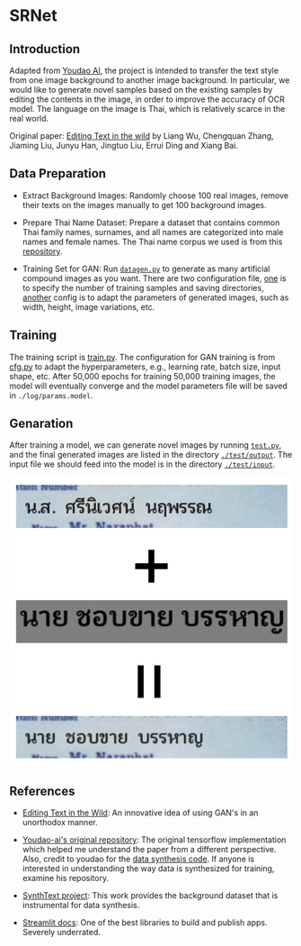 # SRNet
## Introduction

Adapted from [Youdao AI](https://github.com/youdao-ai/SRNet), the project is intended to transfer the text style from one image background to another image background. In particular, we would like to generate novel samples based on the existing samples by editing the contents in the image, in order to improve the accuracy of OCR model. The language on the image is Thai, which is relatively scarce in the real world.

Original paper: [Editing Text in the wild](https://arxiv.org/abs/1908.03047) by Liang Wu, Chengquan Zhang, Jiaming Liu, Junyu Han, Jingtuo Liu, Errui Ding and Xiang Bai.

## Data Preparation

- Extract Background Images: Randomly choose 100 real images, remove their texts on the images manually to get 100 background images.

- Prepare Thai Name Dataset: Prepare a dataset that contains common Thai family names, surnames, and all names are categorized into male names and female names. The Thai name corpus we used is from this [repository](https://github.com/korkeatw/thai-names-corpus).

- Training Set for GAN: Run [`datagen.py`](https://github.com/infinityglow/SRNet/blob/master/SRNet-Datagen/datagen.py) to generate as many artificial compound images as you want. There are two configuration file, [one](https://github.com/infinityglow/SRNet/blob/master/SRNet-Datagen/cfg.py) is to specify the number of training samples and saving directories, [another](https://github.com/infinityglow/SRNet/blob/master/SRNet-Datagen/Synthtext/data_cfg.py) config is to adapt the parameters of generated images, such as width, height, image variations, etc.

## Training

The training script is [train.py](https://github.com/infinityglow/SRNet/blob/master/train.py). The configuration for GAN training is from [cfg.py](https://github.com/infinityglow/SRNet/blob/master/cfg.py) to adapt the hyperparameters, e.g., learning rate, batch size, input shape, etc. After 50,000 epochs for training 50,000 training images, the model will eventually converge and the model parameters file will be saved in `./log/params.model`.

## Genaration

After training a model, we can generate novel images by running [`test.py`](https://github.com/infinityglow/SRNet/blob/master/test.py), and the final generated images are listed in the directory [`./test/output`](https://github.com/infinityglow/SRNet/tree/master/test/output). The input file we should feed into the model is in the directory [`./test/input`](https://github.com/infinityglow/SRNet/tree/master/test/input).

![effect](https://github.com/infinityglow/SRNet/blob/master/test/output/effect.png)

## References

* [Editing Text in the Wild](https://arxiv.org/abs/1908.03047): An innovative idea of using GAN's in an unorthodox manner. 

* [Youdao-ai's original repository](https://github.com/youdao-ai/SRNet): The original tensorflow implementation which helped me understand the paper from a different perspective. Also, credit to youdao for the [data synthesis code](https://github.com/youdao-ai/SRNet-Datagen). If anyone is interested in understanding the way data is synthesized for training, examine his repository.

* [SynthText project](https://github.com/ankush-me/SynthText): This work provides the background dataset that is instrumental for data synthesis.

* [Streamlit docs](https://www.streamlit.io/): One of the best libraries to build and publish apps. Severely underrated.

